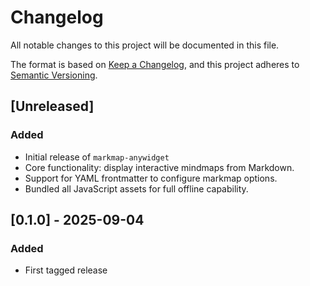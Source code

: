 # Changelog

All notable changes to this project will be documented in this file.

The format is based on [Keep a Changelog](https://keepachangelog.com/en/1.1.0/),
and this project adheres to [Semantic Versioning](https://semver.org/spec/v2.0.0.html).

## [Unreleased]

### Added

- Initial release of `markmap-anywidget`
- Core functionality: display interactive mindmaps from Markdown.
- Support for YAML frontmatter to configure markmap options.
- Bundled all JavaScript assets for full offline capability.

## [0.1.0] - 2025-09-04

### Added

- First tagged release